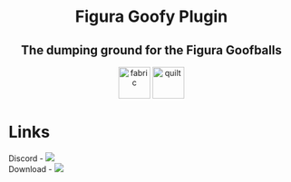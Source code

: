 <h1 align="center">Figura Goofy Plugin</h1>
<h2 align="center">The dumping ground for the Figura Goofballs</h2>
<p align="center">
  <img alt="fabric" height="56" src="https://cdn.jsdelivr.net/npm/@intergrav/devins-badges@3/assets/cozy/supported/fabric_vector.svg">
  <img alt="quilt" height="56" src="https://cdn.jsdelivr.net/npm/@intergrav/devins-badges@3/assets/cozy/supported/quilt_vector.svg">
</p>

# Links
Discord - [<img src="https://discord.com/api/guilds/1240038278212878436/widget.png">](https://discord.com/invite/7RQYvXDXDQ)  
Download - [<img src="https://img.shields.io/github/actions/workflow/status/Figura-Goofballs/GoofyPlugin/build.yml?labelColor=1bd96a">](https://github.com/Figura-Goofballs/GoofyPlugin/actions/workflows/build.yml)
